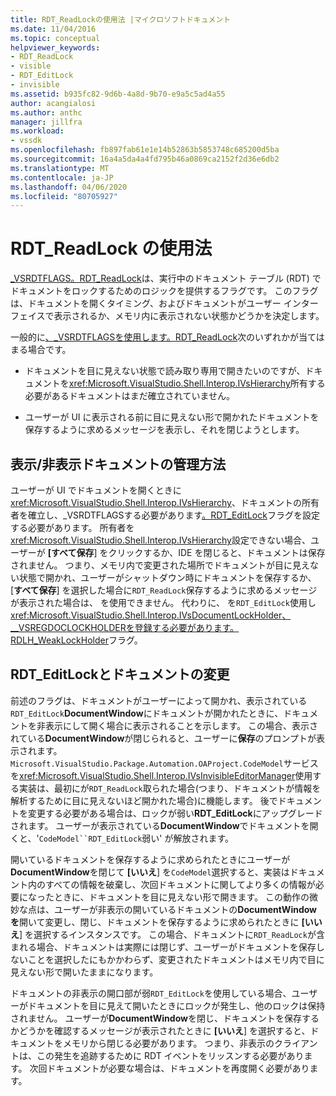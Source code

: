 ```yaml
---
title: RDT_ReadLockの使用法 |マイクロソフトドキュメント
ms.date: 11/04/2016
ms.topic: conceptual
helpviewer_keywords:
- RDT_ReadLock
- visible
- RDT_EditLock
- invisible
ms.assetid: b935fc82-9d6b-4a8d-9b70-e9a5c5ad4a55
author: acangialosi
ms.author: anthc
manager: jillfra
ms.workload:
- vssdk
ms.openlocfilehash: fb897fab61e1e14b52863b5853748c685200d5ba
ms.sourcegitcommit: 16a4a5da4a4fd795b46a0869ca2152f2d36e6db2
ms.translationtype: MT
ms.contentlocale: ja-JP
ms.lasthandoff: 04/06/2020
ms.locfileid: "80705927"
---
```

# <a name="rdt_readlock-usage"></a>RDT_ReadLock の使用法

[_VSRDTFLAGS。RDT_ReadLock](<xref:Microsoft.VisualStudio.Shell.Interop._VSRDTFLAGS.RDT_ReadLock>)は、実行中のドキュメント テーブル (RDT) でドキュメントをロックするためのロジックを提供するフラグです。 このフラグは、ドキュメントを開くタイミング、およびドキュメントがユーザー インターフェイスで表示されるか、メモリ内に表示されない状態かどうかを決定します。

一般的に[、_VSRDTFLAGSを使用します。RDT_ReadLock](<xref:Microsoft.VisualStudio.Shell.Interop._VSRDTFLAGS.RDT_ReadLock>)次のいずれかが当てはまる場合です。

- ドキュメントを目に見えない状態で読み取り専用で開きたいのですが、ドキュメントを<xref:Microsoft.VisualStudio.Shell.Interop.IVsHierarchy>所有する必要があるドキュメントはまだ確立されていません。

- ユーザーが UI に表示される前に目に見えない形で開かれたドキュメントを保存するように求めるメッセージを表示し、それを閉じようとします。

## <a name="how-to-manage-visible-and-invisible-documents"></a>表示/非表示ドキュメントの管理方法

ユーザーが UI でドキュメントを開くときに<xref:Microsoft.VisualStudio.Shell.Interop.IVsHierarchy>、ドキュメントの所有者を確立し、_VSRDTFLAGSする必要があります[。RDT_EditLock](<xref:Microsoft.VisualStudio.Shell.Interop._VSRDTFLAGS.RDT_EditLock>)フラグを設定する必要があります。 所有者を<xref:Microsoft.VisualStudio.Shell.Interop.IVsHierarchy>設定できない場合、ユーザーが **[すべて保存**] をクリックするか、IDE を閉じると、ドキュメントは保存されません。 つまり、メモリ内で変更された場所でドキュメントが目に見えない状態で開かれ、ユーザーがシャットダウン時にドキュメントを保存するか、[**すべて保存**] を選択した場合に`RDT_ReadLock`保存するように求めるメッセージが表示された場合は、 を使用できません。 代わりに、 を`RDT_EditLock`使用し<xref:Microsoft.VisualStudio.Shell.Interop.IVsDocumentLockHolder>[、__VSREGDOCLOCKHOLDERを登録する必要があります。RDLH_WeakLockHolder](<xref:Microsoft.VisualStudio.Shell.Interop.__VSREGDOCLOCKHOLDER.RDLH_WeakLockHolder>)フラグ。

## <a name="rdt_editlock-and-document-modification"></a>RDT_EditLockとドキュメントの変更

前述のフラグは、ドキュメントがユーザーによって開かれ、表示されている`RDT_EditLock`**DocumentWindow**にドキュメントが開かれたときに、ドキュメントを非表示にして開く場合に表示されることを示します。 この場合、表示されている**DocumentWindow**が閉じられると、ユーザーに**保存**のプロンプトが表示されます。 `Microsoft.VisualStudio.Package.Automation.OAProject.CodeModel`サービスを<xref:Microsoft.VisualStudio.Shell.Interop.IVsInvisibleEditorManager>使用する実装は、最初にが`RDT_ReadLock`取られた場合(つまり、ドキュメントが情報を解析するために目に見えないほど開かれた場合)に機能します。 後でドキュメントを変更する必要がある場合は、ロックが弱い**RDT_EditLock**にアップグレードされます。 ユーザーが表示されている**DocumentWindow**でドキュメントを開くと、'`CodeModel``RDT_EditLock`弱い' が解放されます。

開いているドキュメントを保存するように求められたときにユーザーが**DocumentWindow**を閉じて **[いいえ**] を`CodeModel`選択すると、実装はドキュメント内のすべての情報を破棄し、次回ドキュメントに関してより多くの情報が必要になったときに、ドキュメントを目に見えない形で開きます。 この動作の微妙な点は、ユーザーが非表示の開いているドキュメントの**DocumentWindow を**開いて変更し、閉じ、ドキュメントを保存するように求められたときに **[いいえ**] を選択するインスタンスです。 この場合、ドキュメントに`RDT_ReadLock`が含まれる場合、ドキュメントは実際には閉じず、ユーザーがドキュメントを保存しないことを選択したにもかかわらず、変更されたドキュメントはメモリ内で目に見えない形で開いたままになります。

ドキュメントの非表示の開口部が弱`RDT_EditLock`を使用している場合、ユーザーがドキュメントを目に見えて開いたときにロックが発生し、他のロックは保持されません。 ユーザーが**DocumentWindow**を閉じ、ドキュメントを保存するかどうかを確認するメッセージが表示されたときに **[いいえ**] を選択すると、ドキュメントをメモリから閉じる必要があります。 つまり、非表示のクライアントは、この発生を追跡するために RDT イベントをリッスンする必要があります。 次回ドキュメントが必要な場合は、ドキュメントを再度開く必要があります。
